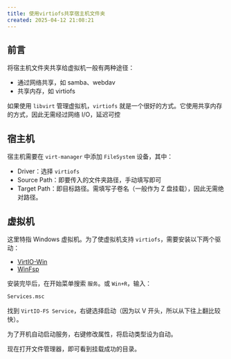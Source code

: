 ```yaml
---
title: 使用virtiofs共享宿主机文件夹
created: 2025-04-12 21:08:21
---
```

## 前言

将宿主机文件夹共享给虚拟机一般有两种途径：

- 通过网络共享，如 samba、webdav
- 共享内存，如 virtiofs

如果使用 `libvirt` 管理虚拟机，`virtiofs` 就是一个很好的方式。它使用共享内存的方式，因此无需经过网络 I/O，延迟可控

## 宿主机

宿主机需要在 `virt-manager` 中添加 `FileSystem` 设备，其中：

- Driver：选择 `virtiofs`
- Source Path：即要传入的文件夹路径，手动填写即可
- Target Path：即目标路径。需填写子卷名（一般作为 Z 盘挂载），因此无需绝对路径。

## 虚拟机

这里特指 Windows 虚拟机。为了使虚拟机支持 `virtiofs`，需要安装以下两个驱动：

- [VirtIO-Win](https://pve.proxmox.com/wiki/Windows_VirtIO_Drivers)
- [WinFsp](https://winfsp.dev/)

安装完毕后，在开始菜单搜索 `服务`。或 `Win+R`，输入：

```bat
Services.msc
```

找到 `VirtIO-FS Service`，右键选择启动（因为以 V 开头，所以从下往上翻比较快）。

为了开机自动启动服务，右键修改属性，将启动类型设为自动。

现在打开文件管理器，即可看到挂载成功的目录。
